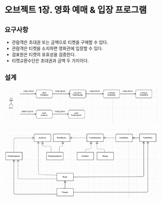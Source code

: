 # 오브젝트 1장. 영화 예매 & 입장 프로그램

## 요구사항
- 관람객은 초대권 또는 금액으로 티켓을 구매할 수 있다.
- 관람객은 티켓을 소지하면 영화관에 입장할 수 있다.
- 검표원은 티켓의 유효성을 검증한다.
- 티켓교환수단은 초대권과 금액 두 가지이다.

## 설계
![](./assets/chap1_uml_01.png)

![](./assets/chap1_uml_02.png)
